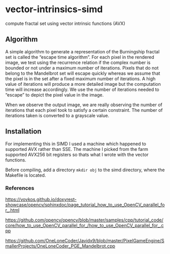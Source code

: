 # vector-intrinsics-simd
compute fractal set using vector intrinsic functions (AVX)


## Algorithm
A simple algorithm to generate a representation of the Burningship fractal set is called the “escape time algorithm”. For each pixel in the rendered image, we test using the recurrence relation if the complex number is bounded or not under a maximum number of iterations. Pixels that do not belong to the Mandelbrot set will escape quickly whereas we assume that the pixel is in the set after a fixed maximum number of iterations. A high value of iterations will produce a more detailed image but the computation time will increase accordingly. We use the number of iterations needed to “escape” to depict the pixel value in the image.

When we observe the output image, we are really observing the number of iterations that each pixel took to satisfy a certain constraint. The number of iterations taken is converted to a grayscale value.

## Installation
For implementing this in SIMD I used a machine which happened to supported AVX rather than SSE. The machine I picked from the farm supported AVX256 bit registers so thats what I wrote with the vector functions.

Before compiling, add a directory `mkdir obj` to the simd directory, where the Makefile is located.

### References
https://vovkos.github.io/doxyrest-showcase/opencv/sphinxdoc/page_tutorial_how_to_use_OpenCV_parallel_for_.html

https://github.com/opencv/opencv/blob/master/samples/cpp/tutorial_code/core/how_to_use_OpenCV_parallel_for_/how_to_use_OpenCV_parallel_for_.cpp

https://github.com/OneLoneCoder/Javidx9/blob/master/PixelGameEngine/SmallerProjects/OneLoneCoder_PGE_Mandelbrot.cpp
